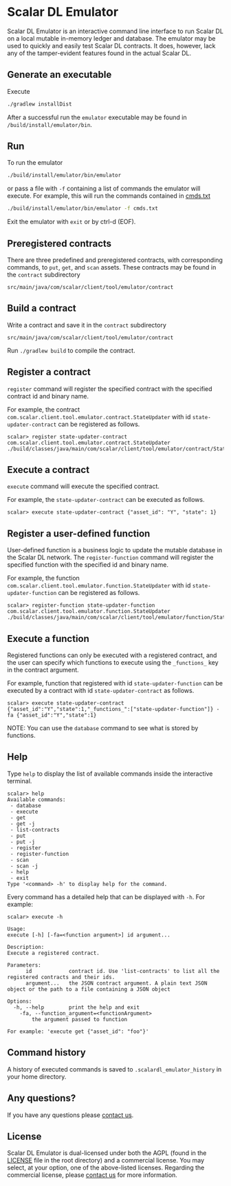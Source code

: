 # Scalar DL Emulator

Scalar DL Emulator is an interactive command line interface to run Scalar DL on a local mutable in-memory ledger and database. The emulator may be used to quickly and easily test Scalar DL contracts. It does, however, lack any of the tamper-evident features found in the actual Scalar DL.

## Generate an executable

Execute

```bash
./gradlew installDist
```

After a successful run the `emulator` executable may be found in `/build/install/emulator/bin`.

## Run

To run the emulator

```bash
./build/install/emulator/bin/emulator
```

or pass a file with `-f` containing a list of commands the emulator will execute. For example,
this will run the commands contained in [cmds.txt](./cmds.txt)

```bash
./build/install/emulator/bin/emulator -f cmds.txt
```

Exit the emulator with `exit` or by ctrl-d (EOF).

## Preregistered contracts

 There are three predefined and preregistered contracts, with corresponding commands, to `put`, `get`, and `scan` assets. These contracts may be found in the `contract` subdirectory

 ```
 src/main/java/com/scalar/client/tool/emulator/contract
 ```

## Build a contract

Write a contract and save it in the `contract` subdirectory

 ```
 src/main/java/com/scalar/client/tool/emulator/contract
 ```

Run `./gradlew build` to compile the contract.

## Register a contract

`register` command will register the specified contract with the specified contract id and binary name.

 For example, the contract `com.scalar.client.tool.emulator.contract.StateUpdater` with id `state-updater-contract` can be registered as follows.

```
scalar> register state-updater-contract com.scalar.client.tool.emulator.contract.StateUpdater ./build/classes/java/main/com/scalar/client/tool/emulator/contract/StateUpdater.class
```

## Execute a contract

`execute` command will execute the specified contract.

For example, the `state-updater-contract` can be executed as follows.

```
scalar> execute state-updater-contract {"asset_id": "Y", "state": 1}
```

## Register a user-defined function

User-defined function is a business logic to update the mutable database in the Scalar DL network. The
`register-function` command will register the specified function with the specified id and binary name.

For example, the function `com.scalar.client.tool.emulator.function.StateUpdater` with id `state-updater-function` can be registered as follows.

```
scalar> register-function state-updater-function com.scalar.client.tool.emulator.function.StateUpdater ./build/classes/java/main/com/scalar/client/tool/emulator/function/StateUpdater.class
```

## Execute a function

Registered functions can only be executed with a registered contract, and the user can specify which functions to execute using the `_functions_` key in the contract argument.

For example, function that registered with id `state-updater-function` can be executed by a contract with id `state-updater-contract` as follows.

```
scalar> execute state-updater-contract {"asset_id":"Y","state":1,"_functions_":["state-updater-function"]} -fa {"asset_id":"Y","state":1}
```

NOTE:
You can use the `database` command to see what is stored by functions.

## Help

Type `help` to display the list of available commands inside the interactive terminal.

```
scalar> help
Available commands:
 - database
 - execute
 - get
 - get -j
 - list-contracts
 - put
 - put -j
 - register
 - register-function
 - scan
 - scan -j
 - help
 - exit
Type '<command> -h' to display help for the command.
```

Every command has a detailed help that can be displayed with `-h`. For example:

```
scalar> execute -h

Usage:
execute [-h] [-fa=<function argument>] id argument...

Description:
Execute a registered contract.

Parameters:
      id            contract id. Use 'list-contracts' to list all the registered contracts and their ids.
      argument...   the JSON contract argument. A plain text JSON object or the path to a file containing a JSON object

Options:
  -h, --help        print the help and exit
    -fa, --function_argument=<functionArgument>
        the argument passed to function

For example: 'execute get {"asset_id": "foo"}'
```

## Command history

A history of executed commands is saved to `.scalardl_emulator_history` in your home directory.

## Any questions?

If you have any questions please [contact us](https://scalar-labs.com/contact_us/).

## License

Scalar DL Emulator is dual-licensed under both the AGPL (found in the [LICENSE](./LICENSE) file in the root directory) and a commercial license. You may select, at your option, one of the above-listed licenses. Regarding the commercial license, please [contact us](https://scalar-labs.com/contact_us/) for more information.
